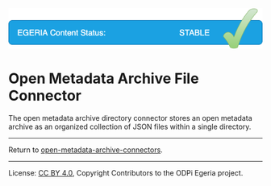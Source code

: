 <!-- SPDX-License-Identifier: CC-BY-4.0 -->
<!-- Copyright Contributors to the ODPi Egeria project 2020. -->

![Released](../../../../../../images/egeria-content-status-released.png#pagewidth)

# Open Metadata Archive File Connector

The open metadata archive directory connector stores an
open metadata archive as an organized collection of JSON files
within a single directory.


----
Return to [open-metadata-archive-connectors](..).

----
License: [CC BY 4.0](https://creativecommons.org/licenses/by/4.0/),
Copyright Contributors to the ODPi Egeria project.
